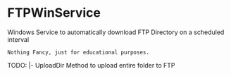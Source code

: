 # FTPWinService
Windows Service to automatically download FTP Directory on a scheduled interval
    
    
    Nothing Fancy, just for educational purposes.


TODO:
  |- UploadDir Method to upload entire folder to FTP
